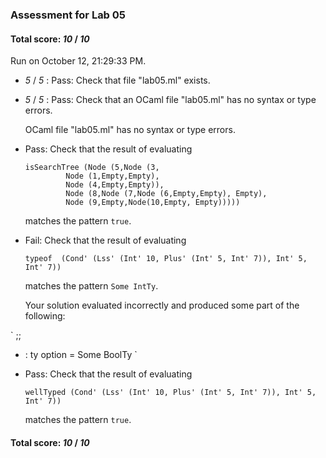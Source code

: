 ### Assessment for Lab 05

#### Total score: _10_ / _10_

Run on October 12, 21:29:33 PM.

+  _5_ / _5_ : Pass: Check that file "lab05.ml" exists.

+  _5_ / _5_ : Pass: Check that an OCaml file "lab05.ml" has no syntax or type errors.

    OCaml file "lab05.ml" has no syntax or type errors.



+ Pass: 
Check that the result of evaluating
   ```
   isSearchTree (Node (5,Node (3,
            Node (1,Empty,Empty),
            Node (4,Empty,Empty)),
            Node (8,Node (7,Node (6,Empty,Empty), Empty),
            Node (9,Empty,Node(10,Empty, Empty)))))
   ```
   matches the pattern `true`.

   




+ Fail: 
Check that the result of evaluating
   ```
   typeof  (Cond' (Lss' (Int' 10, Plus' (Int' 5, Int' 7)), Int' 5, Int' 7))
   ```
   matches the pattern `Some IntTy`.

   


   Your solution evaluated incorrectly and produced some part of the following:

 ` ;;
- : ty option = Some BoolTy
`


+ Pass: 
Check that the result of evaluating
   ```
   wellTyped (Cond' (Lss' (Int' 10, Plus' (Int' 5, Int' 7)), Int' 5, Int' 7))
   ```
   matches the pattern `true`.

   




#### Total score: _10_ / _10_

